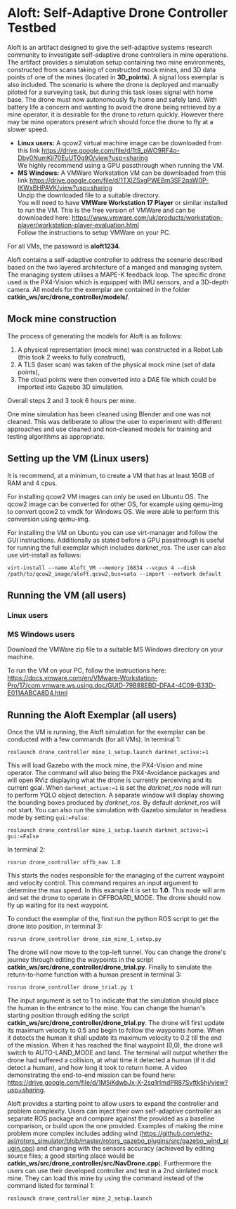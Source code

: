 # Aloft: Self-Adaptive Drone Controller Testbed

Aloft is an artifact designed to give the self-adaptive systems research community to investigate self-adaptive drone controllers in mine operations. The artifact provides a simulation setup containing two mine environments, constructed from scans taking of constructed mock mines, and 3D data points of one of the mines (located in **3D_points**). A signal loss exemplar is also included. The scenario is where the drone is deployed and manually piloted for a surveying task, but during this task loses signal with home base. The drone must now autonomously fly home and safely land. With battery life a concern and wanting to avoid the drone being retrieved by a mine operator, it is desirable for the drone to return quickly. However there may be mine operators present which should force the drone to fly at a slower speed. 
- **Linux users:** A qcow2 virtual machine image can be downloaded from this link https://drive.google.com/file/d/1t9_pWO9RF4o-Dby0NumKji70EuUT0g9O/view?usp=sharing  
We highly recommend using a GPU passthrough when running the VM. 
- **MS Windows:** A VMWare Workstation VM can be downloaded from this link https://drive.google.com/file/d/1TXlZSxgPWEBm3SF2qaW0P-lKWxBHPAVK/view?usp=sharing  
Unzip the downloaded file to a suitable directory.  
You will need to have **VMWare Workstation 17 Player** or similar installed to run the VM. This is the free version of VMWare and can be downloaded here: https://www.vmware.com/uk/products/workstation-player/workstation-player-evaluation.html  
Follow the instructions to setup VMWare on your PC.


For all VMs, the password is **aloft1234**. 

Aloft contains a self-adaptive controller to address the scenario described based on the two layered architecture of a manged and managing system. The managing system utilises a MAPE-K feedback loop. The specific drone used is the PX4-Vision which is equipped with IMU sensors, and a 3D-depth camera. All models for the exemplar are contained in the folder **catkin_ws/src/drone_controller/models/**.

## Mock mine construction
The process of generating the models for Aloft is as follows:

1. A physical representation (mock mine) was constructed in a Robot Lab (this took 2 weeks to fully construct),
2. A TLS (laser scan) was taken of the physical mock mine (set of data points),
3. The cloud points were then converted into a DAE file which could be imported into Gazebo 3D simulation.

 Overall steps 2 and 3 took 6 hours per mine. 
 
 One mine simulation has been cleaned using Blender and one was not cleaned. This was deliberate to allow the user to experiment with different approaches and use cleaned and non-cleaned models for training and testing algorithms as appropriate. 

## Setting up the VM (Linux users)
It is recommend, at a minimum, to create a VM that has at least 16GB of RAM and 4 cpus. 

For installing qcow2 VM images can only be used on Ubuntu OS. The qcow2 image can be converted for other OS, for example using qemu-img to convert qcow2 to vmdk for Windows OS. We were able to perform this conversion using qemu-img.

For installing the VM on Ubuntu you can use virt-manager and follow the GUI instructions. Additionally as stated before a GPU passthrough is useful for running the full exemplar which includes darknet_ros. The user can also use virt-install as follows:

`virt-install --name Aloft_VM --memory 16834 --vcpus 4 --disk /path/to/qcow2_image/aloft.qcow2,bus=sata --import --network default`

## Running the VM (all users)
### Linux users
### MS Windows users
Download the VMWare zip file to a suitable MS Windows directory on your machine.

To run the VM on your PC, follow the instructions here: https://docs.vmware.com/en/VMware-Workstation-Pro/17/com.vmware.ws.using.doc/GUID-79B88EBD-DFA4-4C09-B33D-E011AABCA8D4.html

## Running the Aloft Exemplar (all users)
Once the VM is running, the Aloft simulation for the exemplar can be conducted with a few commands (for all VMs). In terminal 1:

`roslaunch drone_controller mine_1_setup.launch darknet_active:=1`

This will load Gazebo with the mock mine, the PX4-Vision and mine operator. The command will also being the PX4-Avoidance packages and will open RViz displaying what the drone is currently perceiving and its current goal. When `darknet_active:=1` is set the *darknet_ros* node will run to perform YOLO object detection. A separate window will display showing the bounding boxes produced by *darknet_ros*. By default *darknet_ros* will not start. You can also run the simulation with Gazebo simulator in headless mode by setting `gui:=False`:

`roslaunch drone_controller mine_1_setup.launch darknet_active:=1 gui:=False`

In terminal 2:

`rosrun drone_controller offb_nav 1.0`

This starts the nodes responsible for the managing of the current waypoint and velocity control. This command requires an input argument to determine the max speed. In this example it is set to **1.0**. This node will arm and set the drone to operate in OFFBOARD_MODE. The drone should now fly up waiting for its next waypoint.

To conduct the exemplar of the, first run the python ROS script to get the drone into position, in terminal 3:

`rosrun drone_controller drone_sim_mine_1_setup.py`

The drone will now move to the top-left tunnel. You can change the drone's journey through editing the waypoints in the script **catkin_ws/src/drone_controller/drone_trial.py**. Finally to simulate the return-to-home function with a human present in terminal 3:

`rosrun drone_controller drone_trial.py 1`

The input argument is set to 1 to indicate that the simulation should place the human in the entrance to the mine. You can change the human's starting position through editing the script **catkin_ws/src/drone_controller/drone_trial.py**. The drone will first update its maximum velocity to 0.5 and begin to follow the waypoints home. When it detects the human it shall update its maximum velocity to 0.2 till the end of the mission. When it has reached the final waypoint (0,0), the drone will switch to AUTO-LAND_MODE and land. The terminal will output whether the drone had suffered a collision, at what time it detected a human (if it did detect a human), and how long it took to return home. A video demonstrating the end-to-end mission can be found here: https://drive.google.com/file/d/1M5iKdwbJx-X-2sq1rImdPR87Svftk5hj/view?usp=sharing.


Aloft provides a starting point to allow users to expand the controller and problem complexity. Users can inject their own self-adaptive controller as separate ROS package and compare against the provided as a baseline comparison, or build upon the one provided. Examples of making the mine problem more complex includes adding wind (https://github.com/ethz-asl/rotors_simulator/blob/master/rotors_gazebo_plugins/src/gazebo_wind_plugin.cpp) and changing with the sensors accuracy (achieved by editing source files; a good starting place would be **catkin_ws/src/drone_controller/src/NavDrone.cpp**). Furthermore the users can use their developed controller and test in a 2nd simlated mock mine. They can load this mine by using the command instead of the command listed for terminal 1:

`roslaunch drone_controller mine_2_setup.launch`


